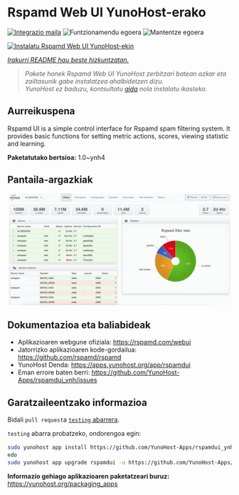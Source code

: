 <!--
Ohart ongi: README hau automatikoki sortu da <https://github.com/YunoHost/apps/tree/master/tools/readme_generator>ri esker
EZ editatu eskuz.
-->

# Rspamd Web UI YunoHost-erako

[![Integrazio maila](https://apps.yunohost.org/badge/integration/rspamdui)](https://ci-apps.yunohost.org/ci/apps/rspamdui/)
![Funtzionamendu egoera](https://apps.yunohost.org/badge/state/rspamdui)
![Mantentze egoera](https://apps.yunohost.org/badge/maintained/rspamdui)

[![Instalatu Rspamd Web UI YunoHost-ekin](https://install-app.yunohost.org/install-with-yunohost.svg)](https://install-app.yunohost.org/?app=rspamdui)

*[Irakurri README hau beste hizkuntzatan.](./ALL_README.md)*

> *Pakete honek Rspamd Web UI YunoHost zerbitzari batean azkar eta zailtasunik gabe instalatzea ahalbidetzen dizu.*  
> *YunoHost ez baduzu, kontsultatu [gida](https://yunohost.org/install) nola instalatu ikasteko.*

## Aurreikuspena

Rspamd UI is a simple control interface for Rspamd spam filtering system. It provides basic functions for setting metric actions, scores, viewing statistic and learning.

**Paketatutako bertsioa:** 1.0~ynh4

## Pantaila-argazkiak

![Rspamd Web UI(r)en pantaila-argazkia](./doc/screenshots/screenshot.png)

## Dokumentazioa eta baliabideak

- Aplikazioaren webgune ofiziala: <https://rspamd.com/webui>
- Jatorrizko aplikazioaren kode-gordailua: <https://github.com/rspamd/rspamd>
- YunoHost Denda: <https://apps.yunohost.org/app/rspamdui>
- Eman errore baten berri: <https://github.com/YunoHost-Apps/rspamdui_ynh/issues>

## Garatzaileentzako informazioa

Bidali `pull request`a [`testing` abarrera](https://github.com/YunoHost-Apps/rspamdui_ynh/tree/testing).

`testing` abarra probatzeko, ondorengoa egin:

```bash
sudo yunohost app install https://github.com/YunoHost-Apps/rspamdui_ynh/tree/testing --debug
edo
sudo yunohost app upgrade rspamdui -u https://github.com/YunoHost-Apps/rspamdui_ynh/tree/testing --debug
```

**Informazio gehiago aplikazioaren paketatzeari buruz:** <https://yunohost.org/packaging_apps>
